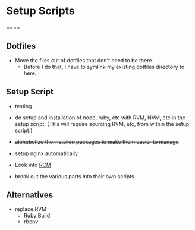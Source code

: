 # Setup Scripts
====

## Dotfiles

- Move the files out of dotfiles that don't need to be there.
  - Before I do that, I have to symlink my existing dotfiles directory to here.

## Setup Script

- testing
- do setup and installation of node, ruby, etc with RVM, NVM, etc in the setup script. (This will require sourcing RVM, etc, from within the setup script.)
- ~~alphebetize the installed packages to make them easier to manage~~
- setup nginx automatically
- Look into [RCM](https://github.com/thoughtbot/rcm)

- break out the various parts into their own scripts

## Alternatives

- replace RVM
  - Ruby Build
  - rbenv